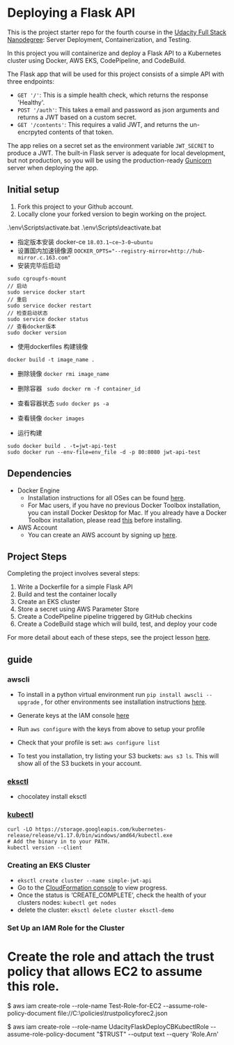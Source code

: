 # Deploying a Flask API

This is the project starter repo for the fourth course in the [Udacity Full Stack Nanodegree](https://www.udacity.com/course/full-stack-web-developer-nanodegree--nd004): Server Deployment, Containerization, and Testing.

In this project you will containerize and deploy a Flask API to a Kubernetes cluster using Docker, AWS EKS, CodePipeline, and CodeBuild.

The Flask app that will be used for this project consists of a simple API with three endpoints:

- `GET '/'`: This is a simple health check, which returns the response 'Healthy'. 
- `POST '/auth'`: This takes a email and password as json arguments and returns a JWT based on a custom secret.
- `GET '/contents'`: This requires a valid JWT, and returns the un-encrpyted contents of that token. 

The app relies on a secret set as the environment variable `JWT_SECRET` to produce a JWT. The built-in Flask server is adequate for local development, but not production, so you will be using the production-ready [Gunicorn](https://gunicorn.org/) server when deploying the app.

## Initial setup
1. Fork this project to your Github account.
2. Locally clone your forked version to begin working on the project.

.\env\Scripts\activate.bat
.\env\Scripts\deactivate.bat

* 指定版本安装 docker-ce ```18.03.1~ce~3-0~ubuntu```
* 设置国内加速镜像源 ```DOCKER_OPTS="--registry-mirror=http://hub-mirror.c.163.com"```
* 安装完毕后启动
```
sudo cgroupfs-mount
// 启动
sudo service docker start
// 重启
sudo service docker restart
// 检查启动状态
sudo service docker status
// 查看docker版本
sudo docker version
```
* 使用dockerfiles 构建镜像
```
docker build -t image_name .
```
* 删除镜像 ```docker rmi image_name```
* 删除容器 ``` sudo docker rm -f container_id```
* 查看容器状态 ```sudo docker ps -a```
* 查看镜像 ```docker images```

* 运行构建
```
sudo docker build . -t=jwt-api-test
sudo docker run --env-file=env_file -d -p 80:8080 jwt-api-test
```

## Dependencies

- Docker Engine
    - Installation instructions for all OSes can be found [here](https://docs.docker.com/install/).
    - For Mac users, if you have no previous Docker Toolbox installation, you can install Docker Desktop for Mac. If you already have a Docker Toolbox installation, please read [this](https://docs.docker.com/docker-for-mac/docker-toolbox/) before installing.
 - AWS Account
     - You can create an AWS account by signing up [here](https://aws.amazon.com/#).
     
## Project Steps

Completing the project involves several steps:

1. Write a Dockerfile for a simple Flask API
2. Build and test the container locally
3. Create an EKS cluster
4. Store a secret using AWS Parameter Store
5. Create a CodePipeline pipeline triggered by GitHub checkins
6. Create a CodeBuild stage which will build, test, and deploy your code

For more detail about each of these steps, see the project lesson [here](https://classroom.udacity.com/nanodegrees/nd004/parts/1d842ebf-5b10-4749-9e5e-ef28fe98f173/modules/ac13842f-c841-4c1a-b284-b47899f4613d/lessons/becb2dac-c108-4143-8f6c-11b30413e28d/concepts/092cdb35-28f7-4145-b6e6-6278b8dd7527).

## guide

### awscli
* To install in a python virtual environment run ```pip install awscli --upgrade``` , for other environments see installation instructions [here](https://docs.aws.amazon.com/cli/latest/userguide/cli-chap-install.html).

* Generate keys at the IAM console [here](https://console.aws.amazon.com/iam/home#/users)

* Run ```aws configure``` with the keys from above to setup your profile

* Check that your profile is set: ```aws configure list```

* To test you installation, try listing your S3 buckets: ```aws s3 ls```. This will show all of the S3 buckets in your account.

### [eksctl](https://chocolatey.org/)
* chocolatey install eksctl

### [kubectl](https://kubernetes.io/docs/tasks/tools/install-kubectl/)
```
curl -LO https://storage.googleapis.com/kubernetes-release/release/v1.17.0/bin/windows/amd64/kubectl.exe
# Add the binary in to your PATH.
kubectl version --client
```

### Creating an EKS Cluster
* ```eksctl create cluster --name simple-jwt-api```
* Go to the [CloudFormation console](https://us-east-2.console.aws.amazon.com/cloudformation/) to view progress. 
* Once the status is ‘CREATE_COMPLETE’, check the health of your clusters nodes: ```kubectl get nodes```
* delete the cluster: ```eksctl delete cluster eksctl-demo```

### Set Up an IAM Role for the Cluster

# Create the role and attach the trust policy that allows EC2 to assume this role.
$ aws iam create-role --role-name Test-Role-for-EC2 --assume-role-policy-document file://C:\policies\trustpolicyforec2.json

$ aws iam create-role --role-name UdacityFlaskDeployCBKubectlRole --assume-role-policy-document "$TRUST" --output text --query 'Role.Arn'